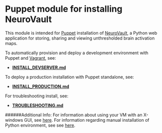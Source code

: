 Puppet module for installing NeuroVault
=================

This module is intended for [Puppet](http://puppetlabs.com/puppet/what-is-puppet) installation of [NeuroVault](https://github.com/chrisfilo/NeuroVault), a Python web application for storing, sharing and viewing unthresholded brain activation maps. 

To automatically provision and deploy a development environment with Puppet and [Vagrant](http://vagrantup.com), see:

+ **[INSTALL_DEVSERVER.md](doc/INSTALL_DEVSERVER.md)**

To deploy a production installation with Puppet standalone, see:

+ **[INSTALL_PRODUCTION.md](doc/INSTALL_PRODUCTION.md)**


For troubleshooting install, see:

+ **[TROUBLESHOOTING.md](doc/TROUBLESHOOTING.md)**


######Additional Info:
For information about using your VM with an X-windows GUI, see [here](doc/GUI_NOTES.md).  For information regarding manual installation of Python environment, see see [here](doc/PIP_NOTES.md).

